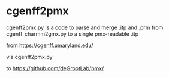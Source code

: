 # cgenff2pmx
cgenff2pmx.py is a code to parse and merge .itp and .prm from cgenff_charmm2gmx.py to a single pmx-readable .itp

from https://cgenff.umaryland.edu/

via cgenff2pmx.py

to https://github.com/deGrootLab/pmx/

